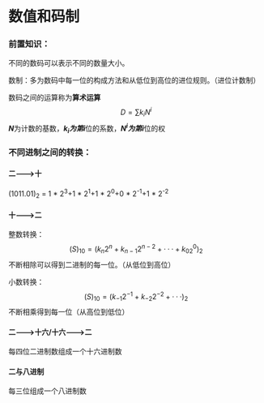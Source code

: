 # 数值和码制

### 前置知识：

不同的数码可以表示不同的数量大小。

数制：多为数码中每一位的构成方法和从低位到高位的进位规则。（进位计数制）

数码之间的运算称为**算术运算**
$$
D=\sum\limits k_{i}N^i
$$
***N***为计数的基数，***k<sub>i</sub>***为第***i***位的系数，***N<sup>i</sup>***为第***i***位的权

### 不同进制之间的转换：

#### 二--->十

(1011.01)<sub>2</sub> = 1 * 2<sup>3</sup>+1 * 2<sup>1</sup>+1 * 2<sup>0</sup>+0 * 2<sup>-1</sup>+1 * 2<sup>-2</sup>



#### 十--->二

整数转换：
$$
(S)_{10}=(k_n2^n+k_{n-1}2^{n-2}+···+k_02^0)_2
$$
不断相除可以得到二进制的每一位。（从低位到高位）

小数转换：
$$
(S)_{10}=(k_{-1}2^{-1}+k_{-2}2^{-2}+···)_2
$$
不断相乘得到每一位（从高位到低位）



#### 二--->十六/十六--->二

每四位二进制数组成一个十六进制数



#### 二与八进制

每三位组成一个八进制数